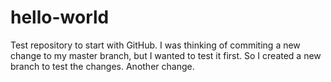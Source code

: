 # hello-world
Test repository to start with GitHub. I was thinking of commiting a new change to my master branch, but I wanted to test it first. So I created a new branch to test the changes. Another change.
